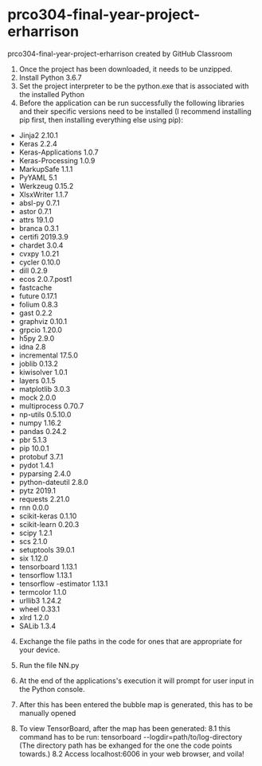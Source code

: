 # prco304-final-year-project-erharrison
prco304-final-year-project-erharrison created by GitHub Classroom

1. Once the project has been downloaded, it needs to be unzipped.
2. Install Python 3.6.7
3. Set the project interpreter to be the python.exe that is associated with the installed Python
4. Before the application can be run successfully the following libraries and their specific versions need to be installed 
(I recommend installing pip first, then installing everything else using pip):
- Jinja2	2.10.1
- Keras	2.2.4
- Keras-Applications	1.0.7
- Keras-Processing	1.0.9
- MarkupSafe	1.1.1
- PyYAML	5.1
- Werkzeug	0.15.2
- XlsxWriter	1.1.7
- absl-py	0.7.1
- astor	0.7.1
- attrs	19.1.0
- branca	0.3.1
- certifi	2019.3.9
- chardet	3.0.4
- cvxpy	1.0.21
- cycler	0.10.0
- dill	0.2.9
- ecos	2.0.7.post1
- fastcache	
- future	0.17.1
- folium	0.8.3
- gast	0.2.2
- graphviz	0.10.1
- grpcio	1.20.0
- h5py	2.9.0
- idna	2.8
- incremental		17.5.0
- joblib	0.13.2
- kiwisolver	1.0.1
- layers	0.1.5
- matplotlib	3.0.3
- mock	2.0.0
- multiprocess	0.70.7
- np-utils	0.5.10.0
- numpy	1.16.2
- pandas	0.24.2
- pbr	5.1.3
- pip	10.0.1
- protobuf	3.7.1
- pydot	1.4.1
- pyparsing	2.4.0
- python-dateutil	2.8.0
- pytz	2019.1
- requests	2.21.0
- rnn	0.0.0
- scikit-keras	0.1.10
- scikit-learn	0.20.3
- scipy	1.2.1
- scs	2.1.0
- setuptools	39.0.1
- six	1.12.0
- tensorboard	1.13.1
- tensorflow	1.13.1
- tensorflow -estimator	1.13.1
- termcolor	1.1.0
- urllib3	1.24.2
- wheel	0.33.1
- xlrd	1.2.0
- SALib	1.3.4

4. Exchange the file paths in the code for ones that are appropriate for your device.
5. Run the file NN.py
6. At the end of the applications's execution it will prompt for user input in the Python console.
7. After this has been entered the bubble map is generated, this has to be manually opened

8. To view TensorBoard, after the map has been generated:
  8.1 this command has to be run: tensorboard --logdir=path/to/log-directory
    (The directory path has be exhanged for the one the code points towards.)
  8.2 Access localhost:6006 in your web browser, and voila!


